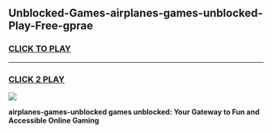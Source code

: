 
## Unblocked-Games-airplanes-games-unblocked-Play-Free-gprae
<h3>
<a href="https://premium76.site?title=airplanes-games-unblocked&ref=15A">CLICK TO PLAY</a></h3>
<hr>

<h3>
<a href="https://premium76.site?title=airplanes-games-unblocked&ref=15A">CLICK 2 PLAY</a>
  
</h3>

<a href="https://premium76.site?title=airplanes-games-unblocked&ref=15A"><img src="https://clearcache.store/games.png"></a>


**airplanes-games-unblocked games unblocked: Your Gateway to Fun and Accessible Online Gaming**
